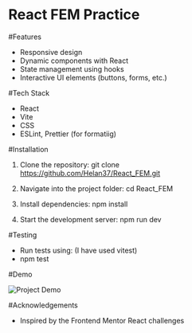 # React FEM Practice

#Features

- Responsive design
- Dynamic components with React
- State management using hooks
- Interactive UI elements (buttons, forms, etc.)

#Tech Stack

- React
- Vite
- CSS 
- ESLint, Prettier (for formatiig)

#Installation

1. Clone the repository:
   git clone https://github.com/Helan37/React_FEM.git

2. Navigate into the project folder:
   cd React_FEM

3. Install dependencies:
   npm install

4. Start the development server:
   npm run dev


#Testing

- Run tests using: (I have used vitest)
- npm test

#Demo

 ![Project Demo](screenshot.png)

#Acknowledgements

- Inspired by the Frontend Mentor React challenges
